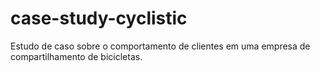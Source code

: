 # case-study-cyclistic
Estudo de caso sobre o comportamento de clientes em uma empresa de compartilhamento de bicicletas.
